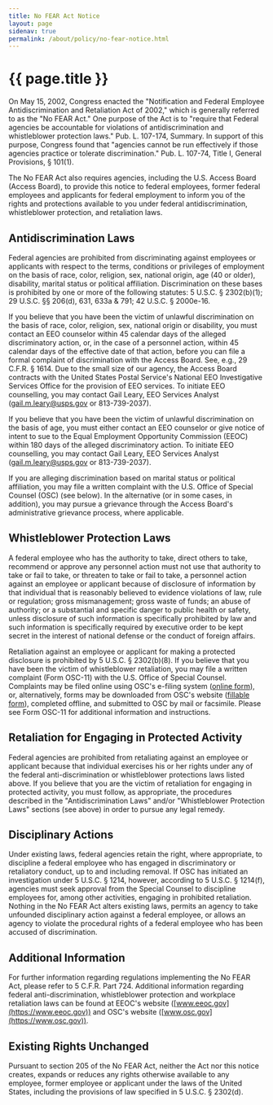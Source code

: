 ```yaml
---
title: No FEAR Act Notice
layout: page
sidenav: true
permalink: /about/policy/no-fear-notice.html
---
```


# {{ page.title }}

On May 15, 2002, Congress enacted the "Notification and Federal Employee Antidiscrimination and Retaliation Act of 2002," which is generally referred to as the "No FEAR Act."  One purpose of the Act is to "require that Federal agencies be accountable for violations of antidiscrimination and whistleblower protection laws." Pub. L. 107-174, Summary.  In support of this purpose, Congress found that "agencies cannot be run effectively if those agencies practice or tolerate discrimination." Pub. L. 107-74, Title I, General Provisions, § 101(1).

The No FEAR Act also requires agencies, including the U.S. Access Board (Access Board), to provide this notice to federal employees, former federal employees and applicants for federal employment to inform you of the rights and protections available to you under federal antidiscrimination, whistleblower protection, and retaliation laws.

## Antidiscrimination Laws

Federal agencies are prohibited from discriminating against employees or applicants with respect to the terms, conditions or privileges of employment on the basis of race, color, religion, sex, national origin, age (40 or older), disability, marital status or political affiliation.  Discrimination on these bases is prohibited by one or more of the following statutes: 5 U.S.C. § 2302(b)(1); 29 U.S.C. §§ 206(d), 631, 633a & 791; 42 U.S.C. § 2000e-16.

If you believe that you have been the victim of unlawful discrimination on the basis of race, color, religion, sex, national origin or disability, you must contact an EEO counselor within 45 calendar days of the alleged discriminatory action, or, in the case of a personnel action, within 45 calendar days of the effective date of that action, before you can file a formal complaint of discrimination with the Access Board.  See, e.g., 29 C.F.R. § 1614. Due to the small size of our agency, the Access Board contracts with the United States Postal Service's National EEO Investigative Services Office for the provision of EEO services.  To initiate EEO counselling, you may contact Gail Leary, EEO Services Analyst (<gail.m.leary@usps.gov> or 813-739-2037).

If you believe that you have been the victim of unlawful discrimination on the basis of age, you must either contact an EEO counselor or give notice of intent to sue to the Equal Employment Opportunity Commission (EEOC) within 180 days of the alleged discriminatory action.  To initiate EEO counselling, you may contact Gail Leary, EEO Services Analyst (<gail.m.leary@usps.gov> or 813-739-2037).

If you are alleging discrimination based on marital status or political affiliation, you may file a written complaint with the U.S. Office of Special Counsel (OSC) (see below).  In the alternative (or in some cases, in addition), you may pursue a grievance through the Access Board's administrative grievance process, where applicable.

## Whistleblower Protection Laws

A federal employee who has the authority to take, direct others to take, recommend or approve any personnel action must not use that authority to take or fail to take, or threaten to take or fail to take, a personnel action against an employee or applicant because of disclosure of information by that individual that is reasonably believed to evidence violations of law, rule or regulation; gross mismanagement; gross waste of funds; an abuse of authority; or a substantial and specific danger to public health or safety, unless disclosure of such information is specifically prohibited by law and such information is specifically required by executive order to be kept secret in the interest of national defense or the conduct of foreign affairs.

Retaliation against an employee or applicant for making a protected disclosure is prohibited by 5 U.S.C. § 2302(b)(8).  If you believe that you have been the victim of whistleblower retaliation, you may file a written complaint (Form OSC-11) with the U.S. Office of Special Counsel.  Complaints may be filed online using OSC's e-filing system ([online form](https://osc.gov/pages/file-complaint.aspx)), or, alternatively, forms may be downloaded from OSC's website ([fillable form](https://osc.gov/Resources/osc11.pdf)), completed offline, and submitted to OSC by mail or facsimile. Please see Form OSC-11 for additional information and instructions.

## Retaliation for Engaging in Protected Activity

Federal agencies are prohibited from retaliating against an employee or applicant because that individual exercises his or her rights under any of the federal anti-discrimination or whistleblower protections laws listed above.  If you believe that you are the victim of retaliation for engaging in protected activity, you must follow, as appropriate, the procedures described in the "Antidiscrimination Laws" and/or "Whistleblower Protection Laws" sections (see above) in order to pursue any legal remedy.

## Disciplinary Actions

Under existing laws, federal agencies retain the right, where appropriate, to discipline a federal employee who has engaged in discriminatory or retaliatory conduct, up to and including removal.  If OSC has initiated an investigation under 5 U.S.C. § 1214, however, according to 5 U.S.C. § 1214(f), agencies must seek approval from the Special Counsel to discipline employees for, among other activities, engaging in prohibited retaliation.  Nothing in the No FEAR Act alters existing laws, permits an agency to take unfounded disciplinary action against a federal employee, or allows an agency to violate the procedural rights of a federal employee who has been accused of discrimination.

## Additional Information

For further information regarding regulations implementing the No FEAR Act, please refer to 5 C.F.R. Part 724.  Additional information regarding federal anti-discrimination, whistleblower protection and workplace retaliation laws can be found at EEOC's website ([www.eeoc.gov](https://www.eeoc.gov)) and OSC's website ([www.osc.gov](https://www.osc.gov)).

## Existing Rights Unchanged

Pursuant to section 205 of the No FEAR Act, neither the Act nor this notice creates, expands or reduces any rights otherwise available to any employee, former employee or applicant under the laws of the United States, including the provisions of law specified in 5 U.S.C. § 2302(d).
